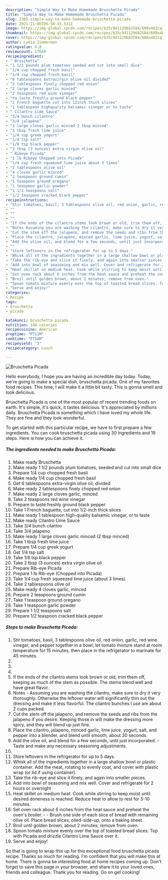 ```yaml
---
description: "Simple Way to Make Homemade Bruschetta Picada"
title: "Simple Way to Make Homemade Bruschetta Picada"
slug: 2305-simple-way-to-make-homemade-bruschetta-picada
date: 2021-11-06T06:58:15.531Z
image: https://img-global.cpcdn.com/recipes/b35c941129682584/680x482cq70/bruschetta-picada-recipe-main-photo.jpg
thumbnail: https://img-global.cpcdn.com/recipes/b35c941129682584/680x482cq70/bruschetta-picada-recipe-main-photo.jpg
cover: https://img-global.cpcdn.com/recipes/b35c941129682584/680x482cq70/bruschetta-picada-recipe-main-photo.jpg
author: Lydia Zimmerman
ratingvalue: 4.8
reviewcount: 17649
recipeingredient:
- " Bruschetta"
- "1 1/2 pounds plum tomatoes seeded and cut into small dice"
- "1/4 cup chopped fresh basil"
- "1/4 cup chopped fresh basil"
- "6 tablespoons extravirgin olive oil divided"
- "2 tablespoons finely chopped red onion"
- "2 large cloves garlic minced"
- "2 teaspoons red wine vinegar"
- "to taste freshly ground black pepper"
- "1 French baguette cut into 12inch thick slices"
- "1 tablespoon highquality balsamic vinegar or to taste"
- " Cilantro Lime Sauce"
- "3/4 bunch cilantro"
- "3/4 jalapeno"
- "1 large cloves garlic minced 2 tbsp minced"
- "1 tbsp fresh lime juice"
- "1/4 cup greek yogurt"
- "1/4 tsp salt"
- "1/8 tsp black pepper"
- "2 tbsp (3 ounces) extra virgin olive oil"
- " Ribeye Picada"
- "1 lb Ribeye Chopped into Picada"
- "1/4 cup fresh squeezed lime juice about 3 limes"
- "2 tablespoons olive oil"
- "4 cloves garlic minced"
- "2 teaspoons ground cumin"
- "1 teaspoon ground oregano"
- "1 teaspoon garlic powder"
- "1 1/2 teaspoons salt"
- "1/2 teaspoon cracked black pepper"
recipeinstructions:
- "Stir tomatoes, basil, 3 tablespoons olive oil, red onion, garlic, red wine vinegar, and pepper together in a bowl; let tomato mixture stand at room temperature for 15 minutes, then place in the refrigerator to marinate for 45 minutes."
- ""
- ""
- ""
- "If the ends of the cilantro stems look brown or old, trim them off, keeping as much of the stem as possible. The stems blend well and have great flavor."
- "Notes Assuming you are washing the cilantro, make sure to dry it very thoroughly. Otherwise the leftover water will significantly thin out the dressing and make it less flavorful. The cilantro bunches I use are about 2 cups packed."
- "Cut the stem off the jalapeno, and remove the seeds and ribs from the jalapeno if you desire. Keeping those in will make the dressing more spicy, and they will blend up just fine."
- "Place the cilantro, jalapeno, minced garlic, lime juice, yogurt, salt, and pepper into a blender, and blend until smooth, about 30 seconds."
- "Add the olive oil, and blend for a few seconds, until just incorporated. Taste and make any necessary seasoning adjustments."
- ""
- "Store leftovers in the refrigerator for up to 5 days."
- "Whisk all of the ingredients together in a large shallow bowl or plastic container. Add the meat, rotating to evenly coat, and cover with plastic wrap (or lid if using container)."
- "Take the rib-eye and slice it finely, and again into smaller pieces."
- "Add into bowl of seasoning and mix well. Cover and refrigerate for 2 hours or overnight"
- "Heat skillet on medium heat. Cook while stirring to keep moist until desired doneness is reached. Reduce heat to allow to rest for 5-10 minutes."
- "Set oven rack about 6 inches from the heat sauce and preheat the oven&#39;s broiler.  Brush one side of each slice of bread with remaining olive oil. Place bread slices, oiled-side-up, onto a baking sheet."
- "Broil until golden brown, about 2 minutes; remove from oven."
- "Spoon tomato mixture evenly over the top of toasted bread slices. Top with Picada and drizzle Cilantro Lime Sauce over it."
- "Serve and enjoy!"
categories:
- Recipe
tags:
- bruschetta
- picada

katakunci: bruschetta picada 
nutrition: 146 calories
recipecuisine: American
preptime: "PT11M"
cooktime: "PT54M"
recipeyield: "3"
recipecategory: Lunch

---
```



![Bruschetta Picada](https://img-global.cpcdn.com/recipes/b35c941129682584/680x482cq70/bruschetta-picada-recipe-main-photo.jpg)

Hello everybody, I hope you are having an incredible day today. Today, we're going to make a special dish, bruschetta picada. One of my favorites food recipes. This time, I will make it a little bit tasty. This is gonna smell and look delicious.

Bruschetta Picada is one of the most popular of recent trending foods on earth. It's simple, it's quick, it tastes delicious. It's appreciated by millions daily. Bruschetta Picada is something which I have loved my whole life. They are fine and they look wonderful.




To get started with this particular recipe, we have to first prepare a few ingredients. You can cook bruschetta picada using 30 ingredients and 19 steps. Here is how you can achieve it.

<!--inarticleads1-->

##### The ingredients needed to make Bruschetta Picada:

1. Make ready  Bruschetta
1. Make ready 1 1/2 pounds plum tomatoes, seeded and cut into small dice
1. Prepare 1/4 cup chopped fresh basil
1. Make ready 1/4 cup chopped fresh basil
1. Get 6 tablespoons extra-virgin olive oil, divided
1. Make ready 2 tablespoons finely chopped red onion
1. Make ready 2 large cloves garlic, minced
1. Take 2 teaspoons red wine vinegar
1. Prepare to taste freshly ground black pepper
1. Take 1 French baguette, cut into 1/2-inch thick slices
1. Make ready 1 tablespoon high-quality balsamic vinegar, or to taste
1. Make ready  Cilantro Lime Sauce
1. Take 3/4 bunch cilantro
1. Take 3/4 jalapeno
1. Make ready 1 large cloves garlic minced (2 tbsp minced)
1. Take 1 tbsp fresh lime juice
1. Prepare 1/4 cup greek yogurt
1. Get 1/4 tsp salt
1. Take 1/8 tsp black pepper
1. Take 2 tbsp (3 ounces) extra virgin olive oil
1. Prepare  Rib-eye Picada
1. Prepare 1 lb Rib-eye (Chopped into Picada)
1. Take 1/4 cup fresh squeezed lime juice (about 3 limes)
1. Take 2 tablespoons olive oil
1. Make ready 4 cloves garlic, minced
1. Prepare 2 teaspoons ground cumin
1. Take 1 teaspoon ground oregano
1. Take 1 teaspoon garlic powder
1. Prepare 1 1/2 teaspoons salt
1. Prepare 1/2 teaspoon cracked black pepper




<!--inarticleads2-->

##### Steps to make Bruschetta Picada:

1. Stir tomatoes, basil, 3 tablespoons olive oil, red onion, garlic, red wine vinegar, and pepper together in a bowl; let tomato mixture stand at room temperature for 15 minutes, then place in the refrigerator to marinate for 45 minutes.
1. 
1. 
1. 
1. If the ends of the cilantro stems look brown or old, trim them off, keeping as much of the stem as possible. The stems blend well and have great flavor.
1. Notes - Assuming you are washing the cilantro, make sure to dry it very thoroughly. Otherwise the leftover water will significantly thin out the dressing and make it less flavorful. The cilantro bunches I use are about 2 cups packed.
1. Cut the stem off the jalapeno, and remove the seeds and ribs from the jalapeno if you desire. Keeping those in will make the dressing more spicy, and they will blend up just fine.
1. Place the cilantro, jalapeno, minced garlic, lime juice, yogurt, salt, and pepper into a blender, and blend until smooth, about 30 seconds.
1. Add the olive oil, and blend for a few seconds, until just incorporated. - Taste and make any necessary seasoning adjustments.
1. 
1. Store leftovers in the refrigerator for up to 5 days.
1. Whisk all of the ingredients together in a large shallow bowl or plastic container. Add the meat, rotating to evenly coat, and cover with plastic wrap (or lid if using container).
1. Take the rib-eye and slice it finely, and again into smaller pieces.
1. Add into bowl of seasoning and mix well. Cover and refrigerate for 2 hours or overnight
1. Heat skillet on medium heat. Cook while stirring to keep moist until desired doneness is reached. Reduce heat to allow to rest for 5-10 minutes.
1. Set oven rack about 6 inches from the heat sauce and preheat the oven&#39;s broiler. -  - Brush one side of each slice of bread with remaining olive oil. Place bread slices, oiled-side-up, onto a baking sheet.
1. Broil until golden brown, about 2 minutes; remove from oven.
1. Spoon tomato mixture evenly over the top of toasted bread slices. Top with Picada and drizzle Cilantro Lime Sauce over it.
1. Serve and enjoy!




So that is going to wrap this up for this exceptional food bruschetta picada recipe. Thanks so much for reading. I'm confident that you will make this at home. There is gonna be interesting food at home recipes coming up. Don't forget to save this page in your browser, and share it to your loved ones, friends and colleague. Thank you for reading. Go on get cooking!
